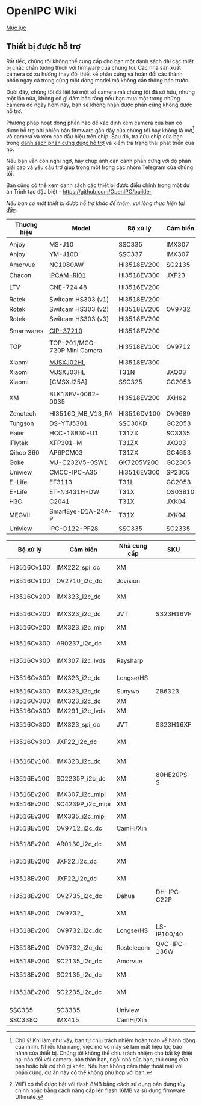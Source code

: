 # OpenIPC Wiki
[Mục lục](../README.md)

Thiết bị được hỗ trợ
-----------------

Rất tiếc, chúng tôi không thể cung cấp cho bạn một danh sách dài các thiết bị chắc chắn tương thích với firmware của chúng tôi. Các nhà sản xuất camera có xu hướng thay đổi thiết kế phần cứng và hoán đổi các thành phần ngay cả trong cùng một dòng model mà không cần thông báo trước.

Dưới đây, chúng tôi đã liệt kê một số camera mà chúng tôi đã sở hữu, nhưng một lần nữa, không có gì đảm bảo rằng nếu bạn mua một trong những camera đó ngày hôm nay, bạn sẽ không nhận được phần cứng không được hỗ trợ.

Phương pháp hoạt động phần nào để xác định xem camera của bạn có được hỗ trợ bởi phiên bản firmware gần đây của chúng tôi hay không là mở[^1] vỏ camera và xem các dấu hiệu trên chip. Sau đó, tra cứu chip của bạn trong [danh sách phần cứng được hỗ trợ][1]
và kiểm tra trạng thái phát triển của nó.

Nếu bạn vẫn còn nghi ngờ, hãy chụp ảnh cận cảnh phần cứng với độ phân giải cao
và yêu cầu trợ giúp trong một trong các nhóm Telegram của chúng tôi.

[^1]: Chú ý! Khi làm như vậy, bạn tự chịu trách nhiệm hoàn toàn về hành động của mình.
Nhiều khả năng, việc mở vỏ máy sẽ làm mất hiệu lực bảo hành của thiết bị. Chúng tôi không thể
chịu trách nhiệm cho bất kỳ thiệt hại nào đối với camera, bản thân bạn, ngôi nhà của bạn, thú cưng của bạn
hoặc bất cứ thứ gì khác. Nếu bạn không cảm thấy thoải mái với phần cứng, dự án này
có thể không phù hợp với bạn.

Bạn cũng có thể xem danh sách các thiết bị được điều chỉnh trong một dự án Trình tạo đặc biệt -
https://github.com/OpenIPC/builder

_Nếu bạn có một thiết bị được hỗ trợ khác để thêm, vui lòng thực hiện [tại đây][2]._

| Thương hiệu | Model              | Bộ xử lý   | Cảm biến | Bộ nhớ Flash | LAN | WLAN           | USB  | Thẻ |
|------------|--------------------|-------------|--------|--------------|-----|----------------|------|------|
|            |                    |             |        |              |     |                |      |      |
| Anjoy      | MS-J10             | SSC335      | IMX307 |              | Có  | Không           | Có   | Không |
| Anjoy      | YM-J10D            | SSC337      | IMX307 |              | Có  | Không           | Có   | Không |
| Amorvue    | NC1080AW           | HI3518EV200 | SC2135 | MX25L6405D   | Có  | RTL8188EUS[^2] | Không | Không |
| Chacon     | [IPCAM-RI01][3]    | HI3518EV300 | JXF23  | XM25QH128A   | Không | RTL8188FTV     | WiFi | Có   |
|            |                    |             |        |              |     |                |      |      |
| LTV        | CNE-724 48         | HI3516EV200 |        |              | Có  | Không           | Không | Có   |
|            |                    |             |        |              |     |                |      |      |
| Rotek      | Switcam HS303 (v1) | HI3518EV200 |        |              | Không | RTL8188FU      | WiFi | Có   |
| Rotek      | Switcam HS303 (v2) | HI3518EV200 | OV9732 | GD25Q128CSIG | Không | RTL8188EU      | WiFi | Có   |
| Rotek      | Switcam HS303 (v3) | HI3518EV200 |        |              | Không | RTL8188EU      | WiFi | Có   |
|            |                    |             |        |              |     |                |      |      |
| Smartwares | [CIP-37210][4]     | HI3518EV200 |        |              | Không | RTL8188FU      | WiFi | Có   |
|            |                    |             |        |              |     |                |      |      |
| TOP        | TOP-201/MCO-720P Mini Camera  | HI3518EV100 | OV9712 |   | Có  | Không           | Không | Không |
|            |                    |             |        |              |     |                |      |      |
| Xiaomi     | [MJSXJ02HL][7]     | HI3518EV300 |        |              | Không |                |      | Có   |
| Xiaomi     | [MJSXJ03HL][6]     | T31N        | JXQ03 | QH128A-104HIP | Không | RTL8189FTV     | Không | Có   |
| Xiaomi     | [CMSXJ25A]         | SSC325      | GC2053 | QH128A-104HIP| Có  | MT7603UN      | Không | Có   |
|            |                    |             |        |              |     |                |      |      |
| XM         | BLK18EV-0062-0035  | HI3518EV200 | JXH62  |              | Có  |                |      | Có   |
|            |                    |             |        |              |     |                |      |      |
| Zenotech   | HI3516D_MB_V13_RA  | HI3516DV100 | OV9689 | GD25Q128CSIG | Có  | Không           |      | Không |
| Tungson    | DS-YTJ5301         | SSC30KD     | GC2053 |              | Có  | RTL8188FTV     | Không | Không |
| Haier      | HCC-18B30-U1       | T31ZX       | SC3335 | NM25Q128EVB  | Không | SSV6X5X        | Không | Có   |
| iFlytek    | XFP301-M           | T31ZX       | JXQ03  | XM25QH128C   | Không | RTL8188FU      | Không | Có   |
| Qihoo 360  | AP6PCM03           | T31ZX       | GC4653 | EN25QH256A   | Có  | ATBM6031       | Không | Có   |
| Goke       | [MJ-C232V5-0SW1][5]| GK7205V200  | GC2305 | XM25QH128CHIQ| Có  | RTL8188FU      | Không | Không |
| Uniview    | CMCC-IPC-A35       | Hi3516EV300 | SP2305 | W25N01GV     | Có  |                | Không | Không |
| E-Life     | EF3113             | T31L        | GC2053 | ZB25VQ128    | Có  | SV6155P        | Không | Có   |
| E-Life     | ET-N3431H-DW       | T31X        | OS03B10| ZB25VQ128    | Có  | SV6155P        | Không | Có   |
| H3C        | C2041              | T31X        | JXK04  | XM25QH128C   | Có  | RTL8188FTV     | Không | Có   |
| MEGVII     | SmartEye-D1A-24A-P | T31X        | JXK04  | FM25Q128A    | Có  | Không           | Không | Có   |
| Uniview    | IPC-D122-PF28      | SSC335      | SC2335 | XM25QH64C    | Có  | Không           | Không | Không |


| Bộ xử lý | Cảm biến           | Nhà cung cấp | SKU          | Nhận dạng bảng              |
|-------------|------------------|------------|--------------|---------------------------------|
| Hi3516Cv100 | IMX222_spi_dc    | XM         |              | [BLK18C-0222-38X38_S-V1.03][1]  |
| Hi3516Cv100 | OV2710_i2c_dc    | Jovision   |              | IPG5020A-H-V1.0                 |
|             |                  |            |              |                                 |
| Hi3516Cv200 | IMX323_i2c_dc    | XM         |              | BLK16CV-0323-38X38-V1.01        |
| Hi3516Cv200 | IMX323_i2c_dc    | JVT        | S323H16VF    | IPS323-H16V-38X38-V2            |
| Hi3516Cv200 | IMX323_i2c_mipi  | XM         |              |                                 |
|             |                  |            |              |                                 |
| Hi3516Cv300 | AR0237_i2c_dc    | XM         |              | BLK16CV3-0237P-38X38-S-V1.01    |
| Hi3516Cv300 | IMX307_i2c_lvds  | Raysharp   |              | RS-CM-188D 2018-03-16 E150111   |
| Hi3516Cv300 | IMX323_i2c_dc    | Longse/HS  |              | HI3516CV300-IMX323-POE-TF V1.1  |
| Hi3516Cv300 | IMX323_i2c_dc    | Sunywo     | ZB6323       | IPG5020A-T-N6-V0.1              |
| Hi3516Cv300 | IMX323_i2c_dc    | XM         |              | IVG-HP201Y-AE                   |
| Hi3516Cv300 | IMX291_i2c_lvds  | XM         |              | IVG-HP203Y-AE                   |
| Hi3516Cv300 | IMX323_spi_dc    | JVT        | S323H16XF    | IPS323-H16X-38X38-V2/V3         |
| Hi3516Cv300 | JXF22_i2c_dc     | XM         |              | BLK16CV3-0022-38X38-S-V1.01     |
|             |                  |            |              |                                 |
| Hi3516Ev100 | IMX323_i2c_dc    | XM         |              | BLK16E-0323-38X38-B-V1.01       |
| Hi3516Ev100 | SC2235P_i2c_dc   | XM         | 80HE20PS-S   | BLK16E-0235-38X38-S-V2.03       |
|             |                  |            |              |                                 |
| Hi3516Ev200 | IMX307_i2c_mipi  | XM         |              | IVG-85HF20PY-S                  |
| Hi3516Ev200 | SC4239P_i2c_mipi | XM         |              | IVG-85HF30PS-S                  |
|             |                  |            |              |                                 |
| Hi3516Ev300 | IMX335_i2c_mipi  | XM         |              | IVG-85HG50PYA-S                 |
|             |                  |            |              |                                 |
| Hi3518Ev100 | OV9712_i2c_dc    | CamHi/Xin  |              | IPC18E_9712_V2.0/V3.1           |
|             |                  |            |              |                                 |
| Hi3518Ev200 | AR0130_i2c_dc    | XM         |              | BLK18EV-0732-0035-38X38-V1.01   |
| Hi3518Ev200 | JXF22_i2c_dc     | XM         |              | BLK18EV-0002-2035-38X38-V1.01   |
| Hi3518Ev200 | JXF22_i2c_dc     | XM         |              | BLK18EV-0022-0130-38X38-V1.01   |
| Hi3518Ev200 | OV2735_i2c_dc    | Dahua      | DH-IPC-C22P  | E305654 JX02 94V-0              |
| Hi3518Ev200 | OV9732_          | XM         |              | BLK18EV-0732-0035-38X38-V1.01   |
| Hi3518Ev200 | OV9732_i2c_dc    | Longse/HS  | LS-IP100/40  | 3518EV200-OV9732-V1.0           |
| Hi3518Ev200 | OV9732_i2c_dc    | Rostelecom | QVC-IPC-136W | E305654 JX02 94V-0              |
| Hi3518Ev200 | SC2135_i2c_dc    | Amorvue    |              | 18EV200_V202P                   |
| Hi3518Ev200 | SC2135_i2c_dc    | XM         |              | BLK18EV-0035-0042-38X38_S-V1.01 |
| Hi3518Ev200 | SC2235_i2c_dc    | XM         |              | BLK18EV-0235-38X38-B-V1.01      |
|             |                  |            |              |                                 |
|             |                  |            |              |                                 |
| SSC335      | SC3335           | Uniview    |              | Uniview                         |
| SSC338Q     | IMX415           | CamHi/Xin  |              | SSC338Q_38M_1.1                 |


[1]: https://openipc.org/supported-hardware
[2]: https://github.com/OpenIPC/wiki/blob/master/en/guide-supported-devices.md
[3]: https://github.com/OpenIPC/wiki/blob/master/en/device-chacon-ipcam-ri01.md
[4]: https://ipcamtalk.com/threads/smartwares-cip-37210-wifi.64605/
[5]: http://www.hnamg.cn/h-col-139.html
[6]: https://github.com/OpenIPC/device-mjsxj03hl
[7]: https://github.com/OpenIPC/device-mjsxj02hl


[^2]: WiFi có thể được bật với flash 8MB bằng cách sử dụng bản dựng tùy chỉnh hoặc bằng cách nâng cấp lên flash 16MB và sử dụng firmware Ultimate.


